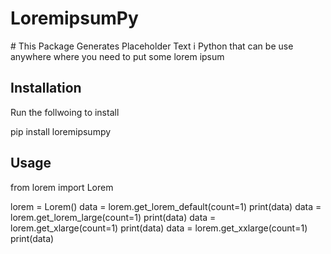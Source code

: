 <h1>LoremipsumPy</h1>
# This Package Generates Placeholder Text i Python that can be use anywhere where you need to put some lorem ipsum

## Installation

Run the follwoing to install

pip install loremipsumpy

## Usage

from lorem import Lorem

lorem = Lorem()
data = lorem.get_lorem_default(count=1)
print(data)
data = lorem.get_lorem_large(count=1)
print(data)
data = lorem.get_xlarge(count=1)
print(data)
data = lorem.get_xxlarge(count=1)
print(data)
